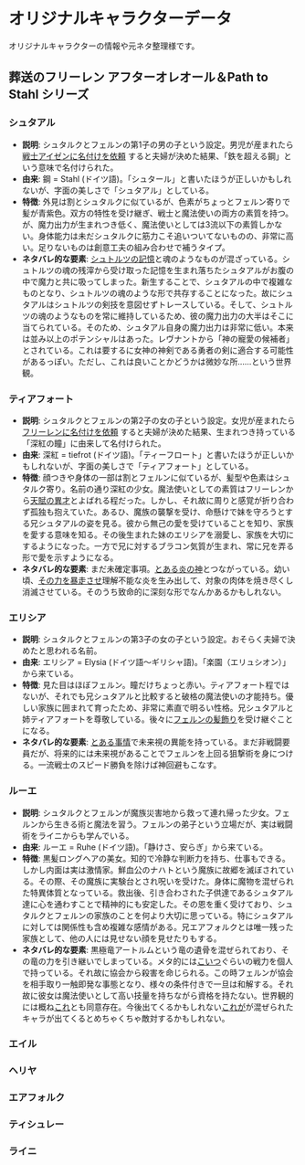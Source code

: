 # オリジナルキャラクターデータ

オリジナルキャラクターの情報や元ネタ整理様です。

## 葬送のフリーレン アフターオレオール＆Path to Stahl シリーズ

### シュタアル

- **説明**: シュタルクとフェルンの第1子の男の子という設定。男児が産まれたら[戦士アイゼンに名付けを依頼](../../AfterAUREOLE/13_夫婦喧嘩は師匠もくわぬが役に立つ.md) すると夫婦が決めた結果、「鉄を超える鋼」という意味で名付けられた。
- **由来**: 鋼 = Stahl (ドイツ語)。「シュタール」と書いたほうが正しいかもしれないが、字面の美しさで「シュタアル」としている。 
- **特徴**: 外見は割とシュタルクに似ているが、色素がちょっとフェルン寄りで髪が青紫色。双方の特性を受け継ぎ、戦士と魔法使いの両方の素質を持つ。が、魔力出力が生まれつき低く、魔法使いとしては3流以下の素質しかない。身体能力は未だシュタルクに筋力こそ追いついてないものの、非常に高い。足りないものは創意工夫の組み合わせで補うタイプ。
- **ネタバレ的な要素**: [シュトルツの記憶](../../AfterAUREOLE/08_巡る命は天より来まし、世界は全てこともなし.md)と魂のようなものが混ざっている。シュトルツの魂の残滓から受け取った記憶を生まれ落ちたシュタアルがお腹の中で魔力と共に吸ってしまった。新生することで、シュタアルの中で複雑なものとなり、シュトルツの魂のような形で共存することになった。故にシュタアルはシュトルツの剣技を意図せずトレースしている。そして、シュトルツの魂のようなものを常に維持しているため、彼の魔力出力の大半はそこに当てられている。そのため、シュタアル自身の魔力出力は非常に低い。本来は並み以上のポテンシャルはあった。レヴナントから「神の寵愛の候補者」とされている。これは要するに女神の神剣である勇者の剣に適合する可能性があるっぽい。ただし、これは良いことかどうかは微妙な所……という世界観。

### ティアフォート
- **説明**: シュタルクとフェルンの第2子の女の子という設定。女児が産まれたら[フリーレンに名付けを依頼](../../AfterAUREOLE/13_夫婦喧嘩は師匠もくわぬが役に立つ.md) すると夫婦が決めた結果、生まれつき持っている「深紅の瞳」に由来して名付けられた。
- **由来**: 深紅 = tiefrot (ドイツ語)。「ティーフロート」と書いたほうが正しいかもしれないが、字面の美しさで「ティアフォート」としている。
- **特徴**: 顔つきや身体の一部は割とフェルンに似ているが、髪型や色素はシュタルク寄り。名前の通り深紅の少女。魔法使いとしての素質はフリーレンから[天賦の異才](../../AfterAUREOLE/21_Little_my_Crimson_princess.md)とよばれる程だった。しかし、それ故に周りと感覚が折り合わず孤独も抱えていた。あるひ、魔族の襲撃を受け、命懸けで妹を守ろうとする兄シュタアルの姿を見る。彼から無己の愛を受けていることを知り、家族を愛する意味を知る。その後生まれた妹のエリシアを溺愛し、家族を大切にするようになった。一方で兄に対するブラコン気質が生まれ、常に兄を弄る形で愛を示すようになる。
- **ネタバレ的な要素**: まだ未確定事項。[とある炎の神](https://ja.wikipedia.org/wiki/%E3%82%B9%E3%83%AB%E3%83%88)とつながっている。幼い頃、[その力を暴走させ](../../PathToStahl/03_追憶の英雄譚と鋼_3.md)理解不能な炎を生み出して、対象の肉体を焼き尽くし消滅させている。そのうち致命的に深刻な形でなんかあるかもしれない。

### エリシア
- **説明**: シュタルクとフェルンの第3子の女の子という設定。おそらく夫婦で決めたと思われる名前。
- **由来**: エリシア = Elysia (ドイツ語～ギリシャ語)。「楽園（エリュシオン）」から来ている。
- **特徴**: 見た目はほぼフェルン。瞳だけちょっと赤い。ティアフォート程ではないが、それでも兄シュタアルと比較すると破格の魔法使いの才能持ち。優しい家族に囲まれて育ったため、非常に素直で明るい性格。兄シュタアルと姉ティアフォートを尊敬している。後々に[フェルンの髪飾り](../../AfterAUREOLE/16_蝶の髪飾りを外した日.md)を受け継ぐことになる。
- **ネタバレ的な要素**: [とある事情](../../frierenSINGLE/03_Fragment_未来の可能性と邂逅する魔法.md)で未来視の異能を持っている。まだ非戦闘要員だが、将来的には未来視があることでフェルンを上回る狙撃術を身につける。一流戦士のスピード勝負を除けば神回避もこなす。

### ルーエ

- **説明**: シュタルクとフェルンが魔族災害地から救って連れ帰った少女。フェルンから生きる術と魔法を習う。フェルンの弟子という立場だが、実は戦闘術をライニからも学んでいる。
- **由来**: ルーエ = Ruhe (ドイツ語)。「静けさ、安らぎ」から来ている。
- **特徴**: 黒髪ロングヘアの美女。知的で冷静な判断力を持ち、仕事もできる。しかし内面は実は激情家。鮮血公のナハトという魔族に故郷を滅ぼされている。その際、その魔族に実験台とされ呪いを受けた。身体に魔物を混ぜられた特異体質となっている。救出後、引き合わされた子供達であるシュタアル達に心を通わすことで精神的にも安定した。その恩を重く受けており、シュタルクとフェルンの家族のことを何より大切に思っている。特にシュタアルに対しては関係性も含め複雑な感情がある。兄エアフォルクとは唯一残った家族として、他の人には見せない顔を見せたりもする。
- **ネタバレ的な要素**: 黒極竜アートルムという竜の遺骨を混ぜられており、その竜の力を引き継いでしまっている。メタ的には[こいつ](https://dic.pixiv.net/a/%E3%82%A2%E3%83%88%E3%83%AB%E3%83%A0%E3%83%89%E3%83%A9%E3%82%B4%E3%83%B3)ぐらいの戦力を個人で持っている。それ故に協会から殺害を命じられる。この時フェルンが協会を相手取り一触即発な事態となり、様々の条件付きで一旦は和解する。それ故に彼女は魔法使いとして高い技量を持ちながら資格を持たない。世界観的には概ね[これ](https://ja.wikipedia.org/wiki/%E3%83%8B%E3%83%BC%E3%82%BA%E3%83%98%E3%83%83%E3%82%B0)とも同意存在。今後出てくるかもしれない[これが](https://ja.wikipedia.org/wiki/%E3%83%95%E3%83%AC%E3%83%BC%E3%82%B9%E3%83%B4%E3%82%A7%E3%83%AB%E3%82%B0)が混ぜられたキャラが出てくるとめちゃくちゃ敵対するかもしれない。

### エイル

### ヘリヤ

### エアフォルク

### ティシュレー

### ライニ